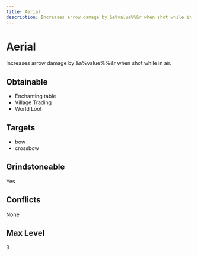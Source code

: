 ```yaml
---
title: Aerial
description: Increases arrow damage by &a%value%%&r when shot while in air.
---
```

# Aerial
Increases arrow damage by &a%value%%&r when shot while in air.
## Obtainable
- Enchanting table
- Village Trading
- World Loot
## Targets
- bow
 - crossbow
## Grindstoneable
Yes
## Conflicts
None
## Max Level
3
